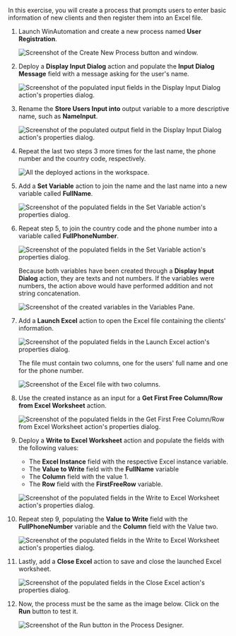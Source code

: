 In this exercise, you will create a process that prompts users to enter basic information of new clients and then register them into an Excel file.

1. Launch WinAutomation and create a new process named **User Registration**.

    ![Screenshot of the Create New Process button and window.](..\media\create-new-process-button-and-window-exercise.png)

1. Deploy a **Display Input Dialog** action and populate the **Input Dialog Message** field with a message asking for the user's name.

    ![Screenshot of the populated input fields in the Display Input Dialog action's properties dialog.](..\media\display-input-dialog-action-properties-input-exercise.png)

1. Rename the **Store Users Input into** output variable to a more descriptive name, such as **NameInput**.

    ![Screenshot of the populated output field in the Display Input Dialog action's properties dialog.](..\media\display-input-dialog-action-properties-output-exercise.png)

1. Repeat the last two steps 3 more times for the last name, the phone number and the country code, respectively.

    ![All the deployed actions in the workspace.](..\media\workspace-exercise.png)

1. Add a **Set Variable** action to join the name and the last name into a new variable called **FullName**.

    ![Screenshot of the populated fields in the Set Variable action's properties dialog.](..\media\set-variable-action-properties-full-name-exercise.png)

1. Repeat step 5, to join the country code and the phone number into a variable called **FullPhoneNumber**.

    ![Screenshot of the populated fields in the Set Variable action's properties dialog.](..\media\set-variable-action-properties-full-phone-number-exercise.png)

    Because both variables have been created through a **Display Input Dialog** action, they are texts and not numbers. If the variables were numbers, the action above would have performed addition and not string concatenation.

    ![Screenshot of the created variables in the Variables Pane.](..\media\variables-pane-exercise.png)

1. Add a **Launch Excel** action to open the Excel file containing the clients' information.

    ![Screenshot of the populated fields in the Launch Excel action's properties dialog.](..\media\launch-excel-action-properties-exercise.png)

    The file must contain two columns, one for the users' full name and one for the phone number.

    ![Screenshot of the Excel file with two columns.](..\media\excel-columns-exercise.png)

1. Use the created instance as an input for a **Get First Free Column/Row from Excel Worksheet** action.

    ![Screenshot of the populated fields in the Get First Free Column/Row from Excel Worksheet action's properties dialog.](..\media\get-first-free-column-row-from-excel-worksheet-action-properties.png)

1. Deploy a **Write to Excel Worksheet** action and populate the fields with the following values:

    - The **Excel Instance** field with the respective Excel instance variable.
    - The **Value to Write** field with the **FullName** variable
    - The **Column** field with the value 1.
    - The **Row** field with the **FirstFreeRow** variable.

    ![Screenshot of the populated fields in the Write to Excel Worksheet action's properties dialog.](..\media\write-to-excel-worksheet-action-properties-full-name-exercise.png)

1. Repeat step 9, populating the **Value to Write** field with the **FullPhoneNumber** variable and the **Column** field with the Value two.

    ![Screenshot of the populated fields in the Write to Excel Worksheet action's properties dialog.](..\media\write-to-excel-worksheet-action-properties-full-phone-exercise.png)

1. Lastly, add a **Close Excel** action to save and close the launched Excel worksheet.

    ![Screenshot of the populated fields in the Close Excel action's properties dialog.](..\media\close-excel-action-properties.png)

1. Now, the process must be the same as the image below. Click on the **Run** button to test it.

    ![Screenshot of the Run button in the Process Designer.](..\media\process-designer-run-button-exercise.png)
